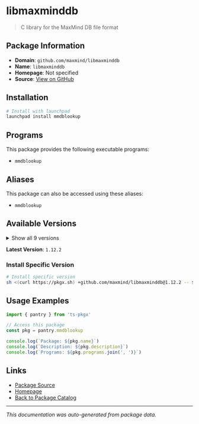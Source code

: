 # libmaxminddb

> C library for the MaxMind DB file format

## Package Information

- **Domain**: `github.com/maxmind/libmaxminddb`
- **Name**: `libmaxminddb`
- **Homepage**: Not specified
- **Source**: [View on GitHub](https://github.com/pkgxdev/pantry/tree/main/projects/github.com/maxmind/libmaxminddb/package.yml)

## Installation

```bash
# Install with launchpad
launchpad install mmdblookup
```

## Programs

This package provides the following executable programs:

- `mmdblookup`

## Aliases

This package can also be accessed using these aliases:

- `mmdblookup`

## Available Versions

<details>
<summary>Show all 9 versions</summary>

- `1.12.2`, `1.12.1`, `1.12.0`, `1.11.0`, `1.10.0`
- `1.9.1`, `1.9.0`, `1.8.0`, `1.7.1`

</details>

**Latest Version**: `1.12.2`

### Install Specific Version

```bash
# Install specific version
sh <(curl https://pkgx.sh) +github.com/maxmind/libmaxminddb@1.12.2 -- $SHELL -i
```

## Usage Examples

```typescript
import { pantry } from 'ts-pkgx'

// Access this package
const pkg = pantry.mmdblookup

console.log(`Package: ${pkg.name}`)
console.log(`Description: ${pkg.description}`)
console.log(`Programs: ${pkg.programs.join(', ')}`)
```

## Links

- [Package Source](https://github.com/pkgxdev/pantry/tree/main/projects/github.com/maxmind/libmaxminddb/package.yml)
- [Homepage](#)
- [Back to Package Catalog](../package-catalog.md)

---

*This documentation was auto-generated from package data.*
